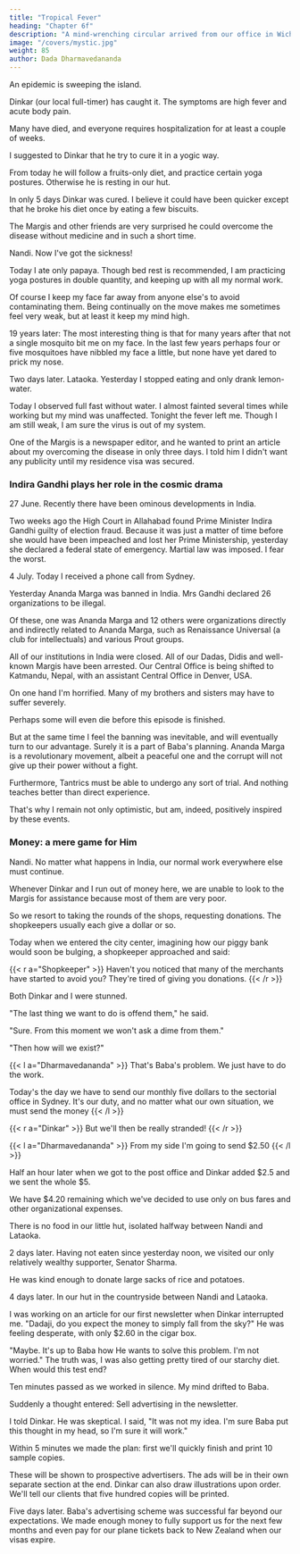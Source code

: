 ```yaml
---
title: "Tropical Fever"
heading: "Chapter 6f"
description: "A mind-wrenching circular arrived from our office in Wichita. Baba is in jail in India"
image: "/covers/mystic.jpg"
weight: 85
author: Dada Dharmavedananda
---
```



An epidemic is sweeping the island. 

Dinkar (our local full-timer) has caught it. The symptoms are high fever and acute body pain.

Many have died, and everyone requires hospitalization for at least a couple of weeks.

I suggested to Dinkar that he try to cure it in a yogic way.

From today he will follow a fruits-only diet, and practice certain yoga postures. Otherwise he is resting in our hut.

In only 5 days Dinkar was cured. I believe it could have been quicker except that he broke his diet once by eating a few biscuits. 

The Margis and other friends are very surprised he could overcome the disease without medicine and in such a short time.


Nandi. Now I've got the sickness!

Today I ate only papaya. Though bed rest is recommended, I am practicing yoga postures in double quantity, and keeping up with all my normal work.

Of course I keep my face far away from anyone else's to avoid contaminating them. Being continually on the move makes me sometimes feel very weak, but at least it keep my mind high.

19 years later: The most interesting thing is that for many years after that not a single mosquito bit me on my face. In the last few years perhaps four or five mosquitoes have nibbled my face a little, but none have yet dared to prick my nose.

 
Two days later. Lataoka. Yesterday I stopped eating and only drank lemon-water.

Today I observed full fast without water. I almost fainted several times while working but my mind was unaffected. Tonight the fever left me. 
Though I am still weak, I am sure the virus is out of my system. 

One of the Margis is a newspaper editor, and he wanted to print an article about my overcoming the disease in only three days. I told him I didn't want any publicity until my residence visa was secured. 


### Indira Gandhi plays her role in the cosmic drama 

27 June. Recently there have been ominous developments in India.

Two weeks ago the High Court in Allahabad found Prime Minister Indira Gandhi guilty of election fraud. Because it was just a matter of time before she would have been impeached and lost her Prime Ministership, yesterday she declared a federal state of emergency. Martial law was imposed. I fear the worst.

4 July. Today I received a phone call from Sydney. 

Yesterday Ananda Marga was banned in India. Mrs Gandhi declared 26 organizations to be illegal.

Of these, one was Ananda Marga and 12 others were organizations directly and indirectly related to Ananda Marga, such as Renaissance Universal (a club for intellectuals) and various Prout groups. 

All of our institutions in India were closed. All of our Dadas, Didis and well-known Margis have been arrested. Our Central Office is being shifted to Katmandu, Nepal, with an assistant Central Office in Denver, USA.

On one hand I'm horrified. Many of my brothers and sisters may have to suffer severely.

Perhaps some will even die before this episode is finished. 

But at the same time I feel the banning was inevitable, and will eventually turn to our advantage. Surely it is a part of Baba's planning. Ananda Marga is a revolutionary movement, albeit a peaceful one and the corrupt will not give up their power without a fight.

Furthermore, Tantrics must be able to undergo any sort of trial. And nothing teaches better than direct experience. 

That's why I remain not only optimistic, but am, indeed, positively inspired by these events. 


### Money: a mere game for Him 

Nandi. No matter what happens in India, our normal work everywhere else must continue. 

Whenever Dinkar and I run out of money here, we are unable to look to the Margis for assistance because most of them are very poor.

So we resort to taking the rounds of the shops, requesting donations. The shopkeepers usually each give a dollar or so.

Today when we entered the city center, imagining how our piggy bank would soon be bulging, a shopkeeper approached and said: 

{{< r a="Shopkeeper" >}}
Haven't you noticed that many of the merchants have started to avoid you? They're tired of giving you donations.
{{< /r >}}


Both Dinkar and I were stunned. 

"The last thing we want to do is offend them," he said. 

"Sure. From this moment we won't ask a dime from them." 

"Then how will we exist?"

{{< l a="Dharmavedananda" >}}
That's Baba's problem. We just have to do the work. 

Today's the day we have to send our monthly five dollars to the sectorial office in Sydney. It's our duty, and no matter what our own situation, we must send the money
{{< /l >}}


{{< r a="Dinkar" >}}
But we'll then be really stranded!
{{< /r >}}


{{< l a="Dharmavedananda" >}}
From my side I'm going to send $2.50
{{< /l >}}


Half an hour later when we got to the post office and Dinkar added $2.5 and we sent the whole $5. 

We have $4.20 remaining which we've decided to use only on bus fares and other organizational expenses. 

There is no food in our little hut, isolated halfway between Nandi and Lataoka. 


2 days later. Having not eaten since yesterday noon, we visited our only relatively wealthy supporter, Senator Sharma. 

He was kind enough to donate large sacks of rice and potatoes. 

4 days later. In our hut in the countryside between Nandi and Lataoka. 

I was working on an article for our first newsletter when Dinkar interrupted me. "Dadaji, do you expect the money to simply fall from the sky?" He was feeling desperate, with only $2.60 in the cigar box.

"Maybe. It's up to Baba how He wants to solve this problem. I'm not worried." The truth was, I was also getting pretty tired of our starchy diet. 
When would this test end? 

Ten minutes passed as we worked in silence. My mind drifted to Baba.

Suddenly a thought entered: Sell advertising in the newsletter. 

I told Dinkar. He was skeptical. I said, "It was not my idea. I'm sure Baba put this thought in my head, so I'm sure it will work." 

Within 5 minutes we made the plan: first we'll quickly finish and print 10 sample copies.

These will be shown to prospective advertisers. The ads will be in their own separate section at the end. Dinkar can also draw illustrations upon order. We'll tell our clients that five hundred copies will be printed.

Five days later. Baba's advertising scheme was successful far beyond our expectations. We made enough money to fully support us for the next few months and even pay for our plane tickets back to New Zealand when our visas expire.

<!-- We have the duty to work as sincerely as possible. And He has the duty to 
provide the means for getting it done. Sometimes with a dab of extra whipped 
cream on top!  -->

